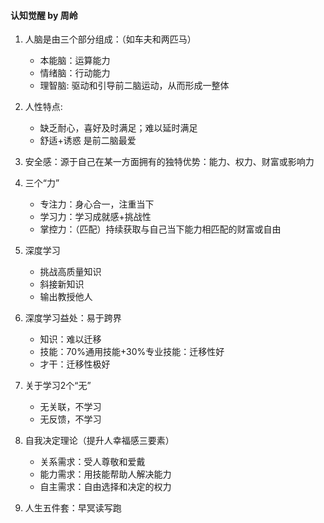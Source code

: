 #### 认知觉醒 by 周岭

1. 人脑是由三个部分组成：（如车夫和两匹马）

   - 本能脑：运算能力
   - 情绪脑：行动能力
   - 理智脑: 驱动和引导前二脑运动，从而形成一整体

2. 人性特点:

   - 缺乏耐心，喜好及时满足；难以延时满足
   - 舒适+诱惑 是前二脑最爱

3. 安全感：源于自己在某一方面拥有的独特优势：能力、权力、财富或影响力

4. 三个“力”

   - 专注力：身心合一，注重当下
   - 学习力：学习成就感+挑战性
   - 掌控力：（匹配）持续获取与自己当下能力相匹配的财富或自由

5. 深度学习

   - 挑战高质量知识
   - 斜接新知识
   - 输出教授他人

6. 深度学习益处：易于跨界

   - 知识：难以迁移
   - 技能：70%通用技能+30%专业技能：迁移性好
   - 才干：迁移性极好

7. 关于学习2个“无”

   - 无关联，不学习
   - 无反馈，不学习

8. 自我决定理论（提升人幸福感三要素）

   - 关系需求：受人尊敬和爱戴
   - 能力需求：用技能帮助人解决能力
   - 自主需求：自由选择和决定的权力

9. 人生五件套：早冥读写跑

   

   

   

